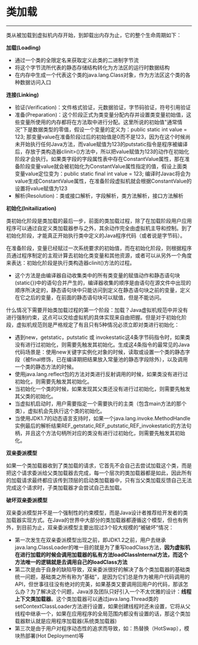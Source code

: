 # 类加载
---
类从被加载到虚拟机内存开始，到卸载出内存为止，它的整个生命周期如下：

**加载(Loading)**
* 通过一个类的全限定名来获取定义此类的二进制字节流
* 将这个字节流所代表的静态存储结构转化为方法区的运行时数据结构
* 在内存中生成一个代表这个类的java.lang.Class对象，作为方法区这个类的各种数据访问入口

**连接(Linking)**
* 验证(Verification)：文件格式验证，元数据验证，字节码验证，符号引用验证
* 准备(Preparation)：这个阶段正式为类变量分配内存并设置类变量初始值，这些变量所使用的内存都将在方法取中进行分配。这里所说的初始值"通常情况"下是数据类型的零值，假设一个变量的定义为：public static int value = 123; 那变量value在准备阶段过后的初始值是0而不是123，因为在这个时候尚未开始执行任何Java方法，而value赋值为123的putstatic指令是程序被编译后，存放于类构造器clinit>()方法中，所以把value赋值为123的动作在初始化阶段才会执行。如果类字段的字段属性表中存在ConstantValue属性，那在准备阶段变量value就会被初始化为ConstantValue属性指定的值，假设上面类变量value定位变为：public static final int value = 123; 编译时Javac将会为value生成ConstantValue属性，在准备阶段虚拟机就会根据ConstantValue的设置将value赋值为123
* 解析(Resolution)：类或接口解析，字段解析，类方法解析，接口方法解析
  
**初始化(Initailization)**

类初始化阶段是类加载的最后一步，前面的类加载过程，除了在加载阶段用户应用程序可以通过自定义类加载器参与之外，其余动作完全由虚拟机主导和控制。到了初始化阶段，才能真正开始执行类中定义的Java程序代码（或者说是字节码）。

在准备阶段，变量已经赋过一次系统要求的初始值，而在初始化阶段，则根据程序员通过程序制定的主观计算去初始化类变量和其他资源，或者可以从另外一个角度来表达：初始化阶段是执行类构造器clinit()方法的过程。
* 这个方法是由编译器自动收集类中的所有类变量的赋值动作和静态语句块(static{})中的语句合并产生的，编译器收集的顺序是由语句在源文件中出现的顺序所决定的，静态语句块中只能访问到定义在静态语句块之前的变量，定义在它之后的变量，在前面的静态语句块可以赋值，但是不能访问。


什么情况下需要开始类加载过程的第一个阶段：加载？Java虚拟机规范中并没有进行强制约束，这点可以交给虚拟机的具体实现来自由把握。但是对于初始化阶段，虚拟机规范则是严格规定了有且只有5种情况必须立即对类进行初始化：

* 遇到new，getstatic，putstatic 或 invokestatic这4条字节码指令时，如果类没有进行过初始化，则需要先触发其初始化。生成这4条指令的最常见的Java代码场景是：使用new关键字实例化对象的时候，读取或设置一个类的静态字段（被final修饰，已在编译期把结果放入常量池的静态字段除外），以及调用一个类的静态方法的时候。
* 使用java.lang.reflect包的方法对类进行反射调用的时候，如果类没有进行过初始化，则需要先触发其初始化。
* 当初始化一个类的时候，如果发现其父类还没有进行过初始化，则需要先触发其父类的初始化。
* 当虚拟机启动时，用户需要指定一个需要执行的主类（包含main方法的那个类），虚拟机会先执行这个类的初始化。
* 当使用JDK1.7的动态语言支持时，如果一个java.lang.invoke.MethodHandle实例最后的解析结果REF_getstatic,REF_putstatic,REF_invokestatic的方法句柄，并且这个方法句柄所对应的类没有进行过初始化，则需要先触发其初始化。

**双亲委派模型**

如果一个类加载器收到了类加载的请求，它首先不会自己去尝试加载这个类，而是把这个请求委派给父类加载器去完成，每一个层次的类加载器都是如此，因此所有的加载请求最终都应该传到顶层的启动类加载器中，只有当父类加载反馈自己无法完成这个请求时，子类加载器才会尝试自己去加载。

**破坏双亲委派模型**

双亲委派模型并不是一个强制性的约束模型，而是Java设计者推荐给开发者的类加载器实现方式。在Java的世界中大部分的类加载器都遵循这个模型，但也有例外，到目前为止，双亲委派模型主要出现过3个较大规模的“被破坏”情况：
* 第一次发生在双亲委派模型出现之前，即JDK1.2之前，用户去继承java.lang.ClassLoader的唯一目的就是为了重写loadClass方法，**因为虚拟机在进行加载的时候会调用加载器的私有方法loadClassInternal方法，而这个方法唯一的逻辑就是去调用自己的loadClass方法**
* 第二次是由于自身的缺陷导致，双亲委派很好的解决了各个类加载器的基础类统一问题，基础类之所有称为“基础”，是因为它们总是作为被用户代码调用的API，但世事往往没有绝对的完美，如果基类又要调用回用户的代码，那该怎么办？为了解决这个问题，Java涉及团队只好引入一个不太优雅的设计：**线程上下文类加载器**。这个类加载器可以通过java.lang.Thread类的setContextClassLoader方法进行设置，如果创建线程时还未设置，它将从父线程中继承一个，如果在应用程序的全局范围内都没有设置的话，那这个类加载器默认就是应用程序加载器(系统类加载器)
* 第三次是由于用户对程序动态性的追求而导致，如：热替换（HotSwap），模块热部署(Hot Deployment)等
